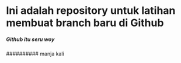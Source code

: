 # Ini adalah repository untuk latihan membuat branch baru di Github  
##### Github itu seru woy
########## manja kali

